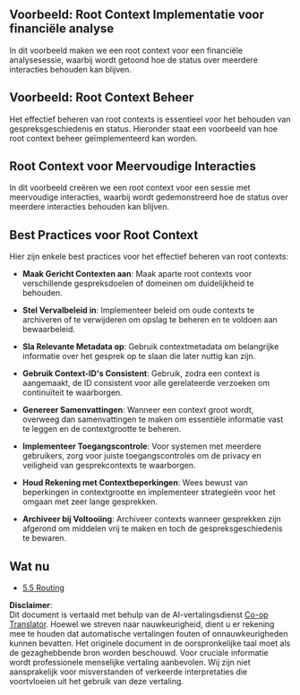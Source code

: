<!--
CO_OP_TRANSLATOR_METADATA:
{
  "original_hash": "8311f46a35cf608c9780f39b62c9dc3f",
  "translation_date": "2025-06-13T00:20:58+00:00",
  "source_file": "05-AdvancedTopics/mcp-root-contexts/README.md",
  "language_code": "nl"
}
-->
## Voorbeeld: Root Context Implementatie voor financiële analyse

In dit voorbeeld maken we een root context voor een financiële analysesessie, waarbij wordt getoond hoe de status over meerdere interacties behouden kan blijven.

## Voorbeeld: Root Context Beheer

Het effectief beheren van root contexts is essentieel voor het behouden van gespreksgeschiedenis en status. Hieronder staat een voorbeeld van hoe root context beheer geïmplementeerd kan worden.

## Root Context voor Meervoudige Interacties

In dit voorbeeld creëren we een root context voor een sessie met meervoudige interacties, waarbij wordt gedemonstreerd hoe de status over meerdere interacties behouden kan blijven.

## Best Practices voor Root Context

Hier zijn enkele best practices voor het effectief beheren van root contexts:

- **Maak Gericht Contexten aan**: Maak aparte root contexts voor verschillende gespreksdoelen of domeinen om duidelijkheid te behouden.

- **Stel Vervalbeleid in**: Implementeer beleid om oude contexts te archiveren of te verwijderen om opslag te beheren en te voldoen aan bewaarbeleid.

- **Sla Relevante Metadata op**: Gebruik contextmetadata om belangrijke informatie over het gesprek op te slaan die later nuttig kan zijn.

- **Gebruik Context-ID's Consistent**: Gebruik, zodra een context is aangemaakt, de ID consistent voor alle gerelateerde verzoeken om continuïteit te waarborgen.

- **Genereer Samenvattingen**: Wanneer een context groot wordt, overweeg dan samenvattingen te maken om essentiële informatie vast te leggen en de contextgrootte te beheren.

- **Implementeer Toegangscontrole**: Voor systemen met meerdere gebruikers, zorg voor juiste toegangscontroles om de privacy en veiligheid van gesprekcontexts te waarborgen.

- **Houd Rekening met Contextbeperkingen**: Wees bewust van beperkingen in contextgrootte en implementeer strategieën voor het omgaan met zeer lange gesprekken.

- **Archiveer bij Voltooiing**: Archiveer contexts wanneer gesprekken zijn afgerond om middelen vrij te maken en toch de gespreksgeschiedenis te bewaren.

## Wat nu

- [5.5 Routing](../mcp-routing/README.md)

**Disclaimer**:  
Dit document is vertaald met behulp van de AI-vertalingsdienst [Co-op Translator](https://github.com/Azure/co-op-translator). Hoewel we streven naar nauwkeurigheid, dient u er rekening mee te houden dat automatische vertalingen fouten of onnauwkeurigheden kunnen bevatten. Het originele document in de oorspronkelijke taal moet als de gezaghebbende bron worden beschouwd. Voor cruciale informatie wordt professionele menselijke vertaling aanbevolen. Wij zijn niet aansprakelijk voor misverstanden of verkeerde interpretaties die voortvloeien uit het gebruik van deze vertaling.